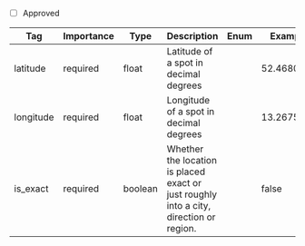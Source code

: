 - [ ] Approved


| Tag        | Importance   | Type    | Description                                                                 | Enum | Example |
|------------|--------------|---------|-----------------------------------------------------------------------------|------|---------|
| latitude   | required  | float   | Latitude of a spot in decimal degrees                                       |      |52.4680333         |
| longitude  | required  | float   | Longitude of a spot in decimal degrees                                      |      |13.2675331         |
| is_exact   | required  | boolean | Whether the location is placed exact or just roughly into a city, direction or region. |      |false         |
